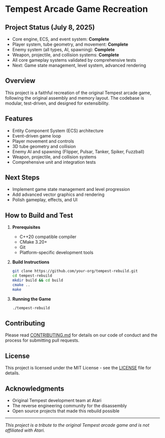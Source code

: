 # Tempest Arcade Game Recreation

## Project Status (July 8, 2025)

- Core engine, ECS, and event system: **Complete**
- Player system, tube geometry, and movement: **Complete**
- Enemy system (all types, AI, spawning): **Complete**
- Weapon, projectile, and collision systems: **Complete**
- All core gameplay systems validated by comprehensive tests
- Next: Game state management, level system, advanced rendering

## Overview
This project is a faithful recreation of the original Tempest arcade game, following the original assembly and memory layout. The codebase is modular, test-driven, and designed for extensibility.

## Features
- Entity Component System (ECS) architecture
- Event-driven game loop
- Player movement and controls
- 3D tube geometry and collision
- Enemy AI and spawning (Flipper, Pulsar, Tanker, Spiker, Fuzzball)
- Weapon, projectile, and collision systems
- Comprehensive unit and integration tests

## Next Steps
- Implement game state management and level progression
- Add advanced vector graphics and rendering
- Polish gameplay, effects, and UI

## How to Build and Test

1. **Prerequisites**
   - C++20 compatible compiler
   - CMake 3.20+
   - Git
   - Platform-specific development tools

2. **Build Instructions**
   ```bash
   git clone https://github.com/your-org/tempest-rebuild.git
   cd tempest-rebuild
   mkdir build && cd build
   cmake ..
   make
   ```

3. **Running the Game**
   ```bash
   ./tempest-rebuild
   ```

## Contributing

Please read [CONTRIBUTING.md](docs/contributing.md) for details on our code of conduct and the process for submitting pull requests.

## License

This project is licensed under the MIT License - see the [LICENSE](LICENSE) file for details.

## Acknowledgments

- Original Tempest development team at Atari
- The reverse engineering community for the disassembly
- Open source projects that made this rebuild possible

---

*This project is a tribute to the original Tempest arcade game and is not affiliated with Atari.* 